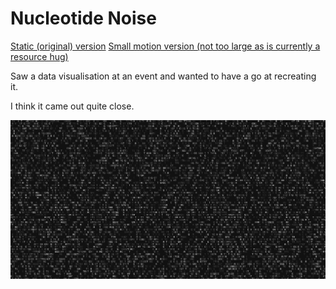 # Nucleotide Noise

[Static (original) version](https://sqyphen.github.io/nucleotide-noise/index.html)
[Small motion version (not too large as is currently a resource hug)](https://sqyphen.github.io/nucleotide-noise/variations/motion/index.html)

Saw a data visualisation at an event and wanted to have a go at recreating it.

I think it came out quite close.

![An example generated image](./dna_gen.png?raw=true "An example generated image")
